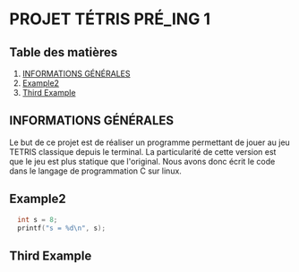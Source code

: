 # PROJET TÉTRIS PRÉ_ING 1


## Table des matières
1. [INFORMATIONS GÉNÉRALES](#informations-générales)
2. [Example2](#example2)
3. [Third Example](#third-example)

## INFORMATIONS GÉNÉRALES

Le but de ce projet est de réaliser un programme permettant de jouer au jeu TETRIS classique depuis le terminal. La particularité de cette version est que le jeu est plus statique que l'original. Nous avons donc écrit le code dans le langage de programmation C sur linux.

## Example2
```c
  int s = 8;
  printf("s = %d\n", s);
```
## Third Example
